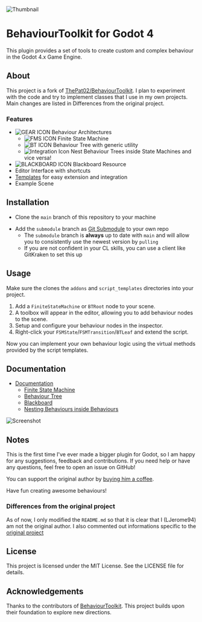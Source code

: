 ![Thumbnail](docs/thumbnail.svg)
# BehaviourToolkit for Godot 4
This plugin provides a set of tools to create custom and complex behaviour in the Godot 4.x Game Engine.

## About
This project is a fork of [ThePat02/BehaviourToolkit](https://github.com/ThePat02/BehaviourToolkit). I plan to experiment with the code and try to implement classes that I use in my own projects. Main changes are listed in Differences from the original project.

### Features
- ![GEAR ICON](addons/behaviour_toolkit/icons/Gear.svg) Behaviour Architectures
	- ![FMS ICON](addons/behaviour_toolkit/icons/FiniteStateMachine.svg) Finite State Machine
	- ![BT ICON](addons/behaviour_toolkit/icons/BTRoot.svg) Behaviour Tree with generic utility 
	- ![Integration Icon](addons/behaviour_toolkit/icons/BTCompositeIntegration.svg) Nest Behaviour Trees inside State Machines and vice versa!
- ![BLACKBOARD ICON](addons/behaviour_toolkit/icons/Blackboard.svg) Blackboard Resource
- Editor Interface with shortcuts
- [Templates](docs/documentation.md#using-script-templates) for easy extension and integration
- Example Scene

<!-- When a new version is available on GitHub, the plugin will display a notification in the Toolbox! -->



## Installation
- Clone the `main` branch of this repository to your machine
<!-- - Download the latest release from the [Godot Asset Lib](https://godotengine.org/asset-library/asset) -->
- Add the `submodule` branch as [Git Submodule](https://git-scm.com/docs/git-submodule) to your own repo
  - The `submodule` branch is **always** up to date with `main` and will allow you to consistently use the newest version by `pulling`
  - If you are not confident in your CL skills, you can use a client like GitKraken to set this up



## Usage
Make sure the clones the `addons` and `script_templates` directories into your project.

1. Add a `FiniteStateMachine` or `BTRoot` node to your scene.
2. A toolbox will appear in the editor, allowing you to add behaviour nodes to the scene.
3. Setup and configure your behaviour nodes in the inspector.
4. Right-click your `FSMState`/`FSMTransition`/`BTLeaf` and extend the script.

Now you can implement your own behaviour logic using the virtual methods provided by the script templates.



## Documentation
- [Documentation](docs/documentation.md)
  -   [Finite State Machine](docs/documentation.md#finite-state-machine)
  -   [Behaviour Tree](docs/documentation.md#behaviour-tree)
  -   [Blackboard](docs/documentation.md#-blackboard)
  -   [Nesting Behaviours inside Behaviours](docs/documentation.md#nesting-behaviours-inside-behaviours)
  
![Screenshot](docs/screenshot-ui.PNG)


## Notes
This is the first time I've ever made a bigger plugin for Godot, so I am happy for any suggestions, feedback and contributions. If you need help or have any questions, feel free to open an issue on GitHub!

You can support the original author by [buying him a coffee](https://ko-fi.com/pat02).

Have fun creating awesome behaviours!

### Differences from the original project
As of now, I only modified the `README.md` so that it is clear that I (LJerome94) am not the original author. I also commented out informations specific to the [original project](https://github.com/ThePat02/BehaviourToolkit)

## License
This project is licensed under the MIT License. See the LICENSE file for details.

## Acknowledgements
Thanks to the contributors of [BehaviourToolkit](https://github.com/ThePat02/BehaviourToolkit). This project builds upon their foundation to explore new directions.

<!-- ## Star History -->
<!-- [![Star History Chart](https://api.star-history.com/svg?repos=ThePat02/BehaviourToolkit&type=Timeline)](https://star-history.com/#ThePat02/BehaviourToolkit&Timeline) -->
